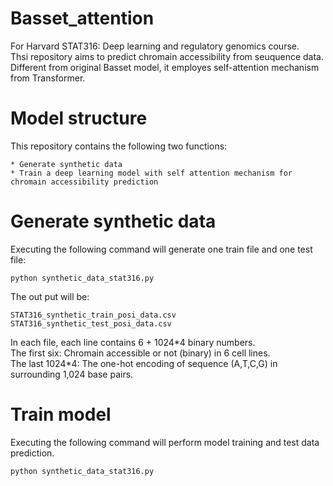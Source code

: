 # Basset_attention

For Harvard STAT316: Deep learning and regulatory genomics course.  
Thsi repository aims to predict chromain accessibility from seuquence data. Different from original Basset model, it employes self-attention mechanism from Transformer.

# Model structure


This repository contains the following two functions:
```
* Generate synthetic data
* Train a deep learning model with self attention mechanism for chromain accessibility prediction
```

# Generate synthetic data #
Executing the following command will generate one train file and one test file: 
```
python synthetic_data_stat316.py
```
The out put will be:
```
STAT316_synthetic_train_posi_data.csv  
STAT316_synthetic_test_posi_data.csv  
```
In each file, each line contains 6 + 1024\*4 binary numbers.  
The first six: Chromain accessible or not (binary) in 6 cell lines.  
The last 1024\*4: The one-hot encoding of sequence (A,T,C,G) in surrounding 1,024 base pairs.

# Train model #
Executing the following command will perform model training and test data prediction.
```
python synthetic_data_stat316.py
```
